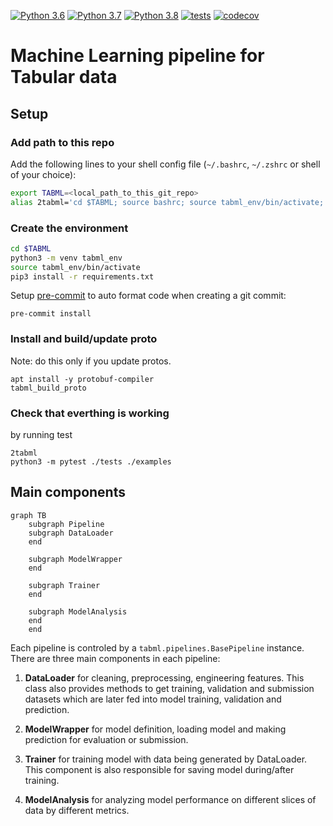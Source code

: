 [![Python 3.6](https://img.shields.io/badge/python-3.6-blue.svg)](https://www.python.org/downloads/release/python-360/)
[![Python 3.7](https://img.shields.io/badge/python-3.7-blue.svg)](https://www.python.org/downloads/release/python-370/)
[![Python 3.8](https://img.shields.io/badge/python-3.8-blue.svg)](https://www.python.org/downloads/release/python-380/)
[![tests](https://github.com/tiepvupsu/tabml/actions/workflows/python-package.yml/badge.svg)](https://github.com/tiepvupsu/tabml/actions/workflows/python-package.yml)
[![codecov](https://codecov.io/gh/tiepvupsu/tabml/branch/master/graph/badge.svg?token=4JLG0YYUZU)](https://codecov.io/gh/tiepvupsu/tabml)

# Machine Learning pipeline for Tabular data

## Setup

### Add path to this repo

Add the following lines to your shell config file (`~/.bashrc`, `~/.zshrc` or shell of
your choice):

```bash
export TABML=<local_path_to_this_git_repo>
alias 2tabml='cd $TABML; source bashrc; source tabml_env/bin/activate; python3 setup.py install'
```

### Create the environment

```bash
cd $TABML
python3 -m venv tabml_env
source tabml_env/bin/activate
pip3 install -r requirements.txt
```

Setup [pre-commit](https://pre-commit.com/) to auto format code when creating a git
commit:
```
pre-commit install
```

### Install and build/update proto

Note: do this only if you update protos.

```
apt install -y protobuf-compiler
tabml_build_proto
```

### Check that everthing is working

by running test

```
2tabml
python3 -m pytest ./tests ./examples
```

## Main components

```mermaid
graph TB
    subgraph Pipeline
    subgraph DataLoader
    end

    subgraph ModelWrapper
    end

    subgraph Trainer
    end

    subgraph ModelAnalysis
    end
    end
```

Each pipeline is controled by a `tabml.pipelines.BasePipeline` instance. There are
three main components in each pipeline:

1.  **DataLoader** for cleaning, preprocessing, engineering features. This class also
    provides methods to get training, validation and submission datasets which are
    later fed into model training, validation and prediction.

2.  **ModelWrapper** for model definition, loading model and making prediction for
    evaluation or submission.

3.  **Trainer** for training model with data being generated by DataLoader. This
    component is also responsible for saving model during/after training.

4.  **ModelAnalysis** for analyzing model performance on different slices of data by
    different metrics.
    
    
